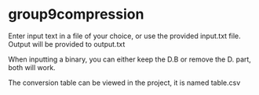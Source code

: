 # group9compression
Enter input text in a file of your choice, or use the provided input.txt file.
Output will be provided to output.txt

When inputting a binary, you can either keep the D.B or remove the D. part, both will work.

The conversion table can be viewed in the project, it is named table.csv
